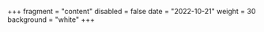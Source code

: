 +++
fragment = "content"
disabled = false
date = "2022-10-21"
weight = 30
background = "white"
+++


